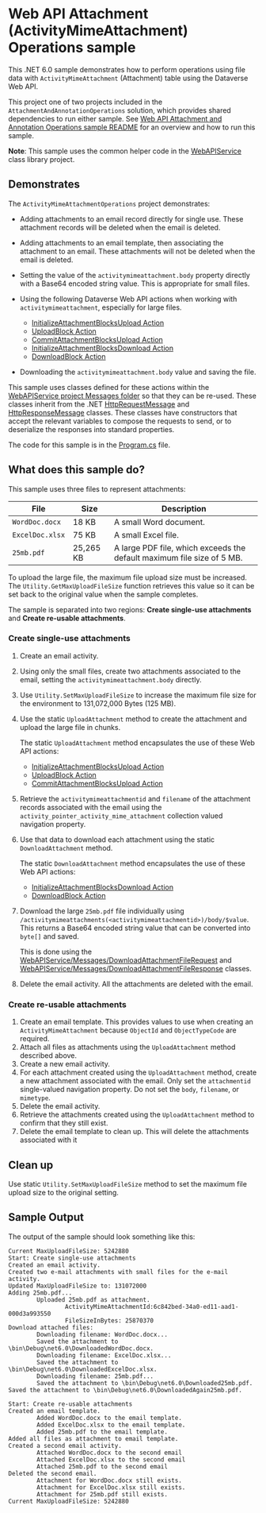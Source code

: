 ﻿# Web API Attachment (ActivityMimeAttachment) Operations sample

This .NET 6.0 sample demonstrates how to perform operations using file data with `ActivityMimeAttachment` (Attachment) table using the Dataverse Web API.

This project one of two projects included in the `AttachmentAndAnnotationOperations` solution, which provides shared dependencies to run either sample. See [Web API Attachment and Annotation Operations sample README](../README.md) for an overview and how to run this sample.

**Note**: This sample uses the common helper code in the [WebAPIService](https://github.com/microsoft/PowerApps-Samples/tree/master/dataverse/webapi/C%23-NETx/WebAPIService) class library project.

## Demonstrates

The `ActivityMimeAttachmentOperations` project demonstrates:

- Adding attachments to an email record directly for single use. These attachment records will be deleted when the email is deleted.
- Adding attachments to an email template, then associating the attachment to an email. These attachments will not be deleted when the email is deleted.
- Setting the value of the `activitymimeattachment.body` property directly with a Base64 encoded string value. This is appropriate for small files.
- Using the following Dataverse Web API actions when working with `activitymimeattachment`, especially for large files.
   
   - [InitializeAttachmentBlocksUpload Action](https://learn.microsoft.com/power-apps/developer/data-platform/webapi/reference/initializeannotationblocksupload)
   - [UploadBlock Action](https://learn.microsoft.com/power-apps/developer/data-platform/webapi/reference/uploadblock)
   - [CommitAttachmentBlocksUpload Action](https://learn.microsoft.com/power-apps/developer/data-platform/webapi/reference/commitattachmentblocksupload)
   - [InitializeAttachmentBlocksDownload Action](https://learn.microsoft.com/power-apps/developer/data-platform/webapi/reference/initializeattachmentblocksdownload)
   - [DownloadBlock Action](https://learn.microsoft.com/power-apps/developer/data-platform/webapi/reference/downloadblock)
   
- Downloading the `activitymimeattachment.body` value and saving the file.


This sample uses classes defined for these actions within the [WebAPIService project Messages folder](https://github.com/microsoft/PowerApps-Samples/tree/master/dataverse/webapi/C%23-NETx/WebAPIService/Messages) so that they can be re-used. These classes inherit from the .NET [HttpRequestMessage](https://learn.microsoft.com/dotnet/api/system.net.http.httprequestmessage?view=net-6.0) and [HttpResponseMessage](https://learn.microsoft.com/dotnet/api/system.net.http.httpresponsemessage?view=net-6.0) classes. These classes have constructors that accept the relevant variables to compose the requests to send, or to deserialize the responses into standard properties.

The code for this sample is in the [Program.cs](https://github.com/microsoft/PowerApps-Samples/blob/master/dataverse/webapi/C%23-NETx/AttachmentAndAnnotationOperations/ActivityMimeAttachmentOperations/Program.cs) file.

## What does this sample do?

This sample uses three files to represent attachments:

|File|Size|Description  |
|---------|---------|---------|
|`WordDoc.docx`|18 KB|A small Word document.|
|`ExcelDoc.xlsx`|75 KB|A small Excel file.|
|`25mb.pdf`|25,265 KB|A large PDF file, which exceeds the default maximum file size of 5 MB.|

To upload the large file, the maximum file upload size must be increased. The `Utility.GetMaxUploadFileSize` function retrieves this value so it can be set back to the original value when the sample completes.

The sample is separated into two regions: **Create single-use attachments** and **Create re-usable attachments**.

### Create single-use attachments

1. Create an email activity.
1. Using only the small files, create two attachments associated to the email, setting the `activitymimeattachment.body` directly.
1. Use `Utility.SetMaxUploadFileSize` to increase the maximum file size for the environment to 131,072,000 Bytes (125 MB).
1. Use the static `UploadAttachment` method to create the attachment and upload the large file in chunks.
   
   The static `UploadAttachment` method encapsulates the use of these Web API actions:
   
   - [InitializeAttachmentBlocksUpload Action](https://learn.microsoft.com/power-apps/developer/data-platform/webapi/reference/initializeannotationblocksupload)
   - [UploadBlock Action](https://learn.microsoft.com/power-apps/developer/data-platform/webapi/reference/uploadblock)
   - [CommitAttachmentBlocksUpload Action](https://learn.microsoft.com/power-apps/developer/data-platform/webapi/reference/CommitAttachmentBlocksUpload)
   
1. Retrieve the `activitymimeattachmentid` and `filename` of the attachment records associated with the email using the `activity_pointer_activity_mime_attachment` collection valued navigation property.
1. Use that data to download each attachment using the static `DownloadAttachment` method.
   
   The static `DownloadAttachment` method encapsulates the use of these Web API actions:
   
   - [InitializeAttachmentBlocksDownload Action](https://learn.microsoft.com/power-apps/developer/data-platform/webapi/reference/InitializeAttachmentBlocksDownload)
   - [DownloadBlock Action](https://learn.microsoft.com/power-apps/developer/data-platform/webapi/reference/DownloadBlock)
   
1. Download the large `25mb.pdf` file individually using `/activitymimeattachments(<activitymimeattachmentid>)/body/$value`. This returns a Base64 encoded string value that can be converted into `byte[]` and saved. 
   
   This is done using the [WebAPIService/Messages/DownloadAttachmentFileRequest](https://github.com/microsoft/PowerApps-Samples/tree/master/dataverse/webapi/C%23-NETx/WebAPIService/Messages/DownloadAttachmentFileRequest.cs) and [WebAPIService/Messages/DownloadAttachmentFileResponse](https://github.com/microsoft/PowerApps-Samples/tree/master/dataverse/webapi/C%23-NETx/WebAPIService/Messages/DownloadAttachmentFileResponse.cs) classes.
   
1. Delete the email activity. All the attachments are deleted with the email.

### Create re-usable attachments

1. Create an email template. This provides values to use when creating an `ActivityMimeAttachment` because `ObjectId` and `ObjectTypeCode` are required.
1. Attach all files as attachments using the `UploadAttachment` method described above.
1. Create a new email activity.
1. For each attachment created using the `UploadAttachment` method, create a new attachment associated with the email. Only set the `attachmentid` single-valued navigation property. Do not set the `body`, `filename`, or `mimetype`.
1. Delete the email activity.
1. Retrieve the attachments created using the `UploadAttachment` method to confirm that they still exist.
1. Delete the email template to clean up. This will delete the attachments associated with it

## Clean up

Use static `Utility.SetMaxUploadFileSize` method to set the maximum file upload size to the original setting.

## Sample Output

The output of the sample should look something like this:

```
Current MaxUploadFileSize: 5242880
Start: Create single-use attachments
Created an email activity.
Created two e-mail attachments with small files for the e-mail activity.
Updated MaxUploadFileSize to: 131072000
Adding 25mb.pdf...
        Uploaded 25mb.pdf as attachment.
                ActivityMimeAttachmentId:6c842bed-34a0-ed11-aad1-000d3a993550
                FileSizeInBytes: 25870370
Download attached files:
        Downloading filename: WordDoc.docx...
        Saved the attachment to \bin\Debug\net6.0\DownloadedWordDoc.docx.
        Downloading filename: ExcelDoc.xlsx...
        Saved the attachment to \bin\Debug\net6.0\DownloadedExcelDoc.xlsx.
        Downloading filename: 25mb.pdf...
        Saved the attachment to \bin\Debug\net6.0\Downloaded25mb.pdf.
Saved the attachment to \bin\Debug\net6.0\DownloadedAgain25mb.pdf.

Start: Create re-usable attachments
Created an email template.
        Added WordDoc.docx to the email template.
        Added ExcelDoc.xlsx to the email template.
        Added 25mb.pdf to the email template.
Added all files as attachment to email template.
Created a second email activity.
        Attached WordDoc.docx to the second email
        Attached ExcelDoc.xlsx to the second email
        Attached 25mb.pdf to the second email
Deleted the second email.
        Attachment for WordDoc.docx still exists.
        Attachment for ExcelDoc.xlsx still exists.
        Attachment for 25mb.pdf still exists.
Current MaxUploadFileSize: 5242880
```